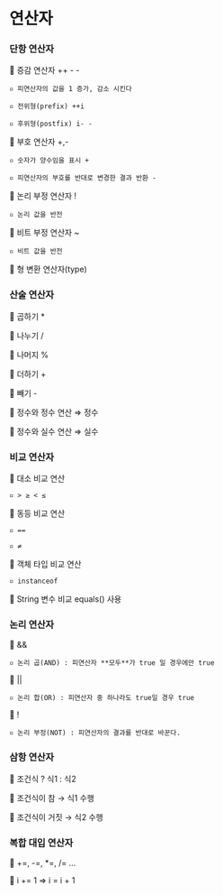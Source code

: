 # 연산자

### 단항 연산자

🔸 증감 연산자 ++ - -

    ▫️ 피연산자의 값을 1 증가, 감소 시킨다

    ▫️ 전위형(prefix) ++i

    ▫️ 후위형(postfix) i- -

🔸 부호 연산자 +,-

    ▫️ 숫자가 양수임을 표시 +

    ▫️ 피연산자의 부호를 반대로 변경한 결과 반환 -

🔸 논리 부정 연산자 !

    ▫️ 논리 값을 반전

🔸 비트 부정 연산자 ~

    ▫️ 비트 값을 반전

🔸 형 변환 연산자(type)



### 산술 연산자

🔸 곱하기 *

🔸 나누기 /

🔸 나머지 %

🔸 더하기 +

🔸 빼기 -


🔹 정수와 정수 연산 ⇒ 정수

🔹 정수와 실수 연산 ⇒ 실수



### 비교 연산자

🔸 대소 비교 연산

    ▫️ > ≥ < ≤

🔸 동등 비교 연산

    ▫️ ==

    ▫️ ≠

🔸 객체 타입 비교 연산

    ▫️ instanceof
    

🔹 String 변수 비교 equals() 사용



### 논리 연산자

🔸 &&

    ▫️ 논리 곱(AND) : 피연산자 **모두**가 true 일 경우에만 true

🔸 ||

    ▫️ 논리 합(OR) : 피연산자 중 하나라도 true일 경우 true

🔸 !

    ▫️ 논리 부정(NOT) : 피연산자의 결과를 반대로 바꾼다.



### 삼항 연산자

🔸 조건식 ? 식1 : 식2

🔸 조건식이 참 → 식1 수행

🔸 조건식이 거짓 → 식2 수행



### 복합 대입 연산자

🔸 +=, -=, *=, /= …

🔸 i += 1  ⇒  i = i + 1

